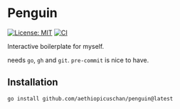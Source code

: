 # Penguin

[![License: MIT](https://img.shields.io/badge/License-MIT-brightgreen?style=flat-square)](/LICENSE)
[![CI](https://github.com/aethiopicuschan/penguin/actions/workflows/ci.yaml/badge.svg)](https://github.com/aethiopicuschan/penguin/actions/workflows/ci.yaml)

Interactive boilerplate for myself.

needs `go`, `gh` and `git`.  `pre-commit` is nice to have.

## Installation

```sh
go install github.com/aethiopicuschan/penguin@latest
```
